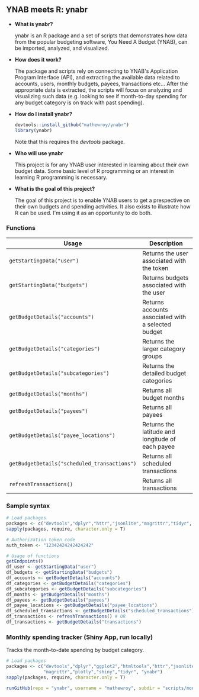 ## YNAB meets R: ynabr

* **What is ynabr?** 

  ynabr is an R package and a set of scripts that demonstrates how data from the popular budgeting software, You Need A Budget (YNAB), can be imported, analyzed, and visualized.

* **How does it work?**

  The package and scripts rely on connecting to YNAB's Application Program Interface (API), and extracting the available data related to accounts, users, monthly budgets, payees, transactions etc... After the appropriate data is extracted, the scripts will focus on analyzing and visualizing such data (e.g. looking to see if month-to-day spending for any budget category is on track with past spending).
 
* **How do I install ynabr?**  
  ```r
  devtools::install_github("mathewroy/ynabr")  
  library(ynabr)  
  ```   
  Note that this requires the _devtools_ package.  
  
* **Who will use ynabr**

  This project is for any YNAB user interested in learning about their own budget data. Some basic level of R programming or an interest in learning R programming is necessary.
  
* **What is the goal of this project?**  

  The goal of this project is to enable YNAB users to get a prespective on their own budgets and spending activities. It also exists to illustrate how R can be used. I'm using it as an opportunity to do both.

### Functions
| Usage                                        | Description                                        |
|----------------------------------------------|----------------------------------------------------|
| `getStartingData("user")`                    | Returns the user associated with the token         |
| `getStartingData("budgets")`                 | Returns budgets associated with the user           |
| `getBudgetDetails("accounts")`               | Returns accounts associated with a selected budget |
| `getBudgetDetails("categories")`             | Returns the larger category groups                 |
| `getBudgetDetails("subcategories")`          | Returns the detailed budget categories             |
| `getBudgetDetails("months")`                 | Returns all budget months                          |
| `getBudgetDetails("payees")`                 | Returns all payees                                 |
| `getBudgetDetails("payee_locations")`        | Returns the latitude and longitude of each payee   |
| `getBudgetDetails("scheduled_transactions")` | Returns all scheduled transactions                 |
| `refreshTransactions()`                      | Returns all transactions                           |

### Sample syntax
```r
# Load packages
packages <- c("devtools","dplyr","httr","jsonlite","magrittr","tidyr", "ynabr")
sapply(packages, require, character.only = T)

# Authorization token code
auth_token <- "12342424242424242"

# Usage of functions
getEndpoints()
df_user <- getStartingData("user")
df_budgets <- getStartingData("budgets")
df_accounts <- getBudgetDetails("accounts")
df_categories <- getBudgetDetails("categories")
df_subcategories <- getBudgetDetails("subcategories")
df_months <- getBudgetDetails("months")
df_payees <- getBudgetDetails("payees")
df_payee_locations <- getBudgetDetails("payee_locations")
df_scheduled_transactions <- getBudgetDetails("scheduled_transactions")
df_transactions <- refreshTransactions() # OR
df_transactions <- getBudgetDetails("transactions")
```

### Monthly spending tracker (Shiny App, run locally)
Tracks the month-to-date spending by budget category.
```r
# Load packages
packages <- c("devtools","dplyr","ggplot2","htmltools","httr","jsonlite",
              "magrittr","plotly","shiny","tidyr", "ynabr")
sapply(packages, require, character.only = T)

runGitHub(repo = "ynabr", username = "mathewroy", subdir = "scripts/monthly_spending")
```


